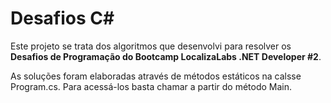 # Desafios C# #

Este projeto se trata dos algoritmos que desenvolvi para resolver os ﻿**Desafios de Programação do Bootcamp LocalizaLabs .NET Developer #2**.

As soluções foram elaboradas através de métodos estáticos na calsse Program.cs. Para acessá-los basta chamar a partir do método Main.
